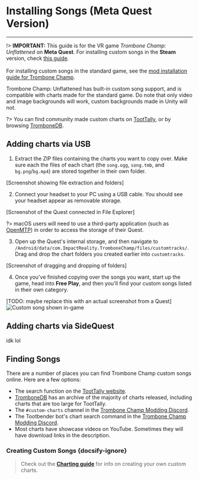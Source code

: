# Installing Songs (Meta Quest Version)
---
!> **IMPORTANT:** This guide is for the VR game *Trombone Champ: Unflattened* on **Meta Quest**. For installing custom songs in the **Steam** version, check [this guide](installing-songs-steamvr).<br><br>For installing custom songs in the standard game, see the [mod installation guide for Trombone Champ](installing-r2modman).

Trombone Champ: Unflattened has built-in custom song support, and is compatible with charts made for the standard game. Do note that only video and image backgrounds will work, custom backgrounds made in Unity will not.

?> You can find community made custom charts on [TootTally](https://toottally.com/), or by browsing [TromboneDB](https://tc-mods.github.io/TromboneDB/).

## Adding charts via USB

1. Extract the ZIP files containing the charts you want to copy over. Make sure each the files of each chart (the `song.ogg`, `song.tmb`, and `bg.png`/`bg.mp4`) are stored together in their own folder.

[Screenshot showing file extraction and folders]

2. Connect your headset to your PC using a USB cable. You should see your headset appear as removable storage.

[Screenshot of the Quest connected in File Explorer]

?> macOS users will need to use a third-party application (such as [OpenMTP](https://openmtp.ganeshrvel.com)) in order to access the storage of their Quest.

3. Open up the Quest's internal storage, and then navigate to `/Android/data/com.ImpactReality.TromboneChamp/files/customtracks/`. Drag and drop the chart folders you created earlier into `customtracks`.

[Screenshot of dragging and dropping of folders]

4. Once you've finished copying over the songs you want, start up the game, head into **Free Play**, and then you'll find your custom songs listed in their own category.

[TODO: maybe replace this with an actual screenshot from a Quest]
![Custom song shown in-game](../docs/files/vr/ingamesteam.png)

## Adding charts via SideQuest
idk lol

## Finding Songs

There are a number of places you can find Trombone Champ custom songs online. Here are a few options:
- The search function on the [TootTally website](https://toottally.com/search/).
- [TromboneDB](https://tc-mods.github.io/TromboneDB/) has an archive of the majority of charts released, including charts that are too large for TootTally.
- The `#custom-charts` channel in the [Trombone Champ Modding Discord](https://discord.gg/KVzKRsbetJ).
- The Tootbender bot's chart search command in the [Trombone Champ Modding Discord](https://discord.gg/KVzKRsbetJ).
- Most charts have showcase videos on YouTube. Sometimes they will have download links in the description.

### Creating Custom Songs {docsify-ignore}

> Check out the [**Charting guide**](creating-charts) for info on creating your own custom charts.

